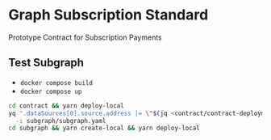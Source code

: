 # Graph Subscription Standard

Prototype Contract for Subscription Payments

## Test Subgraph

- `docker compose build`
- `docker compose up`

```bash
cd contract && yarn deploy-local
yq ".dataSources[0].source.address |= \"$(jq <contract/contract-deployment.json '.contract' -r)\"" \
  -i subgraph/subgraph.yaml
cd subgraph && yarn create-local && yarn deploy-local
```
